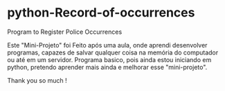# python-Record-of-occurrences
Program to Register Police Occurrences

Este "Mini-Projeto" foi Feito após uma aula, onde aprendi desenvolver programas, capazes de salvar qualquer coisa na memória do computador ou até em um servidor.
Programa basico, pois ainda estou iniciando em python, pretendo aprender mais ainda e melhorar esse "mini-projeto".

Thank you so much !
